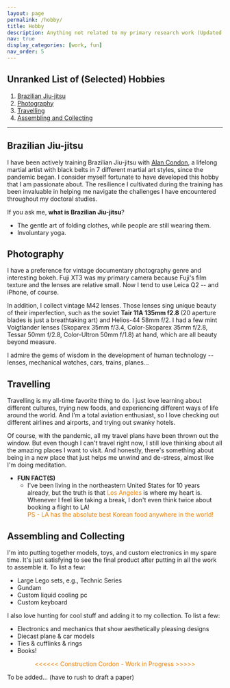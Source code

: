 ```yaml
---
layout: page
permalink: /hobby/
title: Hobby
description: Anything not related to my primary research work (Updated Jan. 2025)
nav: true
display_categories: [work, fun]
nav_order: 5
---
```


<!-- For now, this page is assumed to be a static description of my hobby.  -->



## Unranked List of (Selected) Hobbies 
1. [Brazilian Jiu-jitsu](#brazilian-jiu-jitsu)
2. [Photography](#photography)
3. [Travelling](#travelling)
4. [Assembling and Collecting](#assembling-and-collecting)

---



## Brazilian Jiu-jitsu
I have been actively training Brazilian Jiu-jitsu with [Alan Condon](https://518empire.com/about-us/), a lifelong martial artist with black belts in 7 different martial art styles, since the pandemic began.
I consider myself fortunate to have developed this hobby that I am passionate about. The resilience I cultivated during the training has been invaluable in helping me navigate the challenges I have encountered throughout my doctoral studies.

If you ask me, **what is Brazilian Jiu-jitsu**? 
    
* The gentle art of folding clothes, while people are still wearing them.
* Involuntary yoga.



<!-- <br> -->
<!-- <br> -->

## Photography

I have a preference for vintage documentary photography genre and interesting bokeh. Fuji XT3 was my primary camera because Fuji's film texture and the lenses are relative small. Now I tend to use Leica Q2 -- and iPhone, of course.

In addition, I collect vintage M42 lenses. 
Those lenses sing unique beauty of their imperfection, such as the soviet **Tair 11A 135mm f2.8** (20 aperture blades is just a breathtaking art) and Helios-44 58mm f/2. I had a few mint Voigtlander lenses (Skoparex 35mm f/3.4, Color-Skoparex 35mm f/2.8, Tessar 50mm f/2.8, Color-Ultron 50mm f/1.8) at hand, which are all beauty beyond measure.

I admire the gems of wisdom in the development of human technology -- lenses, mechanical watches, cars, trains, planes...

<!-- A list of current collections: 
- Voigtlander Skoparex 35mm f/3.4
- Voigtlander Tessar 50mm f/2.8
- Voigtlander Color-Skoparex 35mm f/2.8
- Voigtlander Color-Ultron 50mm f/1.8
- Carl Zeiss Jena Flektogon 35mm f/2.4
- Helios-44 58mm f/2
- Tair 11A 135mm f2.8 -->

<!-- <br> -->
<!-- <br> -->

## Travelling

Travelling is my all-time favorite thing to do. I just love learning about different cultures, trying new foods, and experiencing different ways of life around the world. And I'm a total aviation enthusiast, so I love checking out different airlines and airports, and trying out swanky hotels. 

Of course, with the pandemic, all my travel plans have been thrown out the window. But even though I can't travel right now, I still love thinking about all the amazing places I want to visit. And honestly, there's something about being in a new place that just helps me unwind and de-stress, almost like I'm doing meditation.

- **FUN FACT(S)**
    * I've been living in the northeastern United States for 10 years already, but the truth is that <span style="color:#EB7F00">Los Angeles</span> is where my heart is. Whenever I feel like taking a break, I don't even think twice about booking a flight to LA! \
    <span style="color:#EB7F00">PS - LA has the absolute best Korean food anywhere in the world!</span>
    

<!-- <br>
<br> -->

## Assembling and Collecting

I'm into putting together models, toys, and custom electronics in my spare time. It's just satisfying to see the final product after putting in all the work to assemble it. To list a few:
- Large Lego sets, e.g., Technic Series
- Gundam 
- Custom liquid cooling pc
- Custom keyboard


I also love hunting for cool stuff and adding it to my collection. To list a few: 
- Electronics and mechanics that show aesthetically pleasing designs 
- Diecast plane & car models
- Ties & cufflinks & rings
- Books!

<!-- <br>
<br> -->

<p style="text-align: center; color: #EB7F00"> <<<<<< Construction Cordon - Work in Progress >>>>> </p>


To be added... (have to rush to draft a paper)
